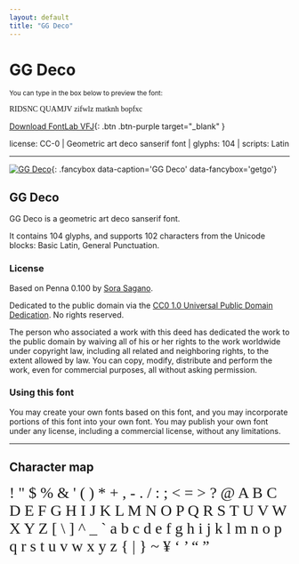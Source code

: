 ```yaml
---
layout: default
title: "GG Deco"
---
```


# GG Deco

<small>You can type in the box below to preview the font:</small>

<div contenteditable="true" class="texteditor" style="font-family: 'GG Deco';">
<p spellcheck="false">RIDSNC QUAMJV zifwlz matknh bopfxc</p>
</div>

[Download FontLab VFJ](https://downgit.github.io/#/home?url=https://github.com/fontlabcom/getgo-fonts/blob/main/getgo-fonts/cc0/deco/deco.vfj){: .btn .btn-purple target="_blank" }

license: CC-0 \| Geometric art deco sanserif font \| glyphs: 104 \| scripts: Latin

---


[![GG Deco](../illustrations/deco.png)](../illustrations/deco.png){: .fancybox data-caption='GG Deco' data-fancybox='getgo'}


## GG Deco

GG Deco is a geometric art deco sanserif font.

It contains 104 glyphs, and supports 102 characters from the Unicode blocks: Basic Latin, General Punctuation.

### License

Based on Penna 0.100 by [Sora Sagano](http://dotcolon.net/font/penna).

Dedicated to the public domain via the [CC0 1.0 Universal Public Domain Dedication](https://creativecommons.org/publicdomain/zero/1.0/). No rights reserved.

The person who associated a work with this deed has dedicated the work to the public domain by waiving all of his or her rights to the work worldwide under copyright law, including all related and neighboring rights, to the extent allowed by law. You can copy, modify, distribute and perform the work, even for commercial purposes, all without asking permission.

### Using this font

You may create your own fonts based on this font, and you may incorporate portions of this font into your own font. You may publish your own font under any license, including a commercial license, without any limitations.



---

## Character map

<div style="font-family: 'GG Deco'; font-size: 2em;">
! " $ % & ' ( ) * + , - . / : ; < = > ? @ A B C D E F G H I J K L M N O P Q R S T U V W X Y Z [ \ ] ^ _ ` a b c d e f g h i j k l m n o p q r s t u v w x y z { | } ~ ¥ ‘ ’ “ ”
</div>

